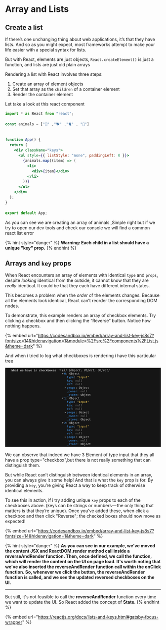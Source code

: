 # Array and Lists

## Create a list

If there’s one unchanging thing about web applications, it’s that they have lists. And so as you might expect, most frameworks attempt to make your life easier with a special syntax for lists.

But with React, elements are just objects, `React.createElement()` is just a function, and lists are just old plain arrays&#x20;

Rendering a list with React involves three steps:

1. Create an array of element objects
2. Set that array as the `children` of a container element
3. Render the container element

Let take a look at this react component&#x20;

```jsx
import * as React from "react";

const animals = ["🦇" ,"🐕" ,"🐈" , "🐄"]
 

function App() {
  return (
    <div className="keys">
      <ul style={{ listStyle: "none", paddingLeft: 0 }}>
        {animals.map((item) => (
          <li>
            <div>{item}</div>
          </li>
        ))}
      </ul>
    </div>
  );
}

export default App;

```

As you can see we are creating an array of animals ,Simple right but if we try to open our dev tools and check our console we will find a common react list error

{% hint style="danger" %}
**Warning: Each child in a list should have a unique "key" prop.**
{% endhint %}

## Arrays and `key` props <a href="#arrays-and-key-props" id="arrays-and-key-props"></a>

When React encounters an array of elements with identical `type` and `props`, despite _looking_ identical from the outside, it cannot know that they are _really_ identical. It could be that they each have different internal states.

This becomes a problem when the _order_ of the elements changes. Because all the elements look identical, React can’t reorder the corresponding DOM nodes.

To demonstrate, this example renders an array of checkbox elements. Try clicking a checkbox and then clicking the “Reverse” button. Notice how nothing happens.

{% embed url="https://codesandbox.io/embed/array-and-list-key-js8s7?fontsize=14&hidenavigation=1&module=%2Fsrc%2Fcomponents%2FList.js&theme=dark" %}

And when i tried to log what checkboxes is rendering  i have this particular tree

![](<../.gitbook/assets/Screenshot from 2022-02-01 22-13-23.png>)

We can observe that indeed we have 3 Element of type input that they all have a prop type="checkbox",but there is not really something that can distinguish them.

But while React can’t distinguish between identical elements in an array, you can always give it some help! And that is what the `key` prop is for. By providing a `key`, you’re giving React a way to keep track of otherwise identical elements.

To see this in action, if i try adding unique `key` props to each of the checkboxes above. (keys can be strings or numbers — the only thing that matters is that they’re unique). Once you’ve added these, when click a checkbox and then click "Reverse"; the checked boxes should now move as expected!

{% embed url="https://codesandbox.io/embed/array-and-list-key-js8s7?fontsize=14&hidenavigation=1&theme=dark" %}

{% hint style="danger" %}
**As you can see in our example, we've moved the content JSX and ReactDOM.render method call inside a reverseAndRender function. Then, once defined, we call the function, which will render the content on the UI on page load. It's worth noting that we've also inserted the reverseAndRender function call within the onClick function. So, whenever we click the button, the reverseAndRender function is called, and we see the updated reversed checkboxes on the UI.**

****

But still, it's not feasible to call the **reverseAndRender** function every time we want to update the UI. So React added the concept of **State**.
{% endhint %}

{% embed url="https://reactjs.org/docs/lists-and-keys.html#gatsby-focus-wrapper" %}
